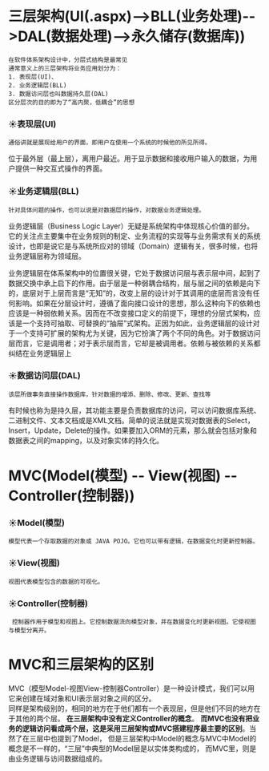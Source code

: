 # 三层架构(UI(.aspx)-->BLL(业务处理)-->DAL(数据处理)-->永久储存(数据库))
    在软件体系架构设计中，分层式结构是最常见
    通常意义上的三层架构将业务应用划分为：
    1. 表现层(UI)、
    2. 业务逻辑层(BLL)
    3. 数据访问层也叫数据持久层(DAL)
    区分层次的目的即为了“高内聚，低耦合”的思想
    
### :sunny:表现层(UI)
    通俗讲就是展现给用户的界面，即用户在使用一个系统的时候他的所见所得。 
    
位于最外层（最上层），离用户最近。用于显示数据和接收用户输入的数据，为用户提供一种交互式操作的界面。

### :sunny:业务逻辑层(BLL)
    针对具体问题的操作，也可以说是对数据层的操作，对数据业务逻辑处理。
    
业务逻辑层（Business Logic Layer）无疑是系统架构中体现核心价值的部分。它的关注点主要集中在业务规则的制定、业务流程的实现等与业务需求有关的系统设计，也即是说它是与系统所应对的领域（Domain）逻辑有关，很多时候，也将业务逻辑层称为领域层。</br>

业务逻辑层在体系架构中的位置很关键，它处于数据访问层与表示层中间，起到了数据交换中承上启下的作用。由于层是一种弱耦合结构，层与层之间的依赖是向下的，底层对于上层而言是“无知”的，改变上层的设计对于其调用的底层而言没有任何影响。如果在分层设计时，遵循了面向接口设计的思想，那么这种向下的依赖也应该是一种弱依赖关系。因而在不改变接口定义的前提下，理想的分层式架构，应该是一个支持可抽取、可替换的“抽屉”式架构。正因为如此，业务逻辑层的设计对于一个支持可扩展的架构尤为关键，因为它扮演了两个不同的角色。对于数据访问层而言，它是调用者；对于表示层而言，它却是被调用者。依赖与被依赖的关系都纠结在业务逻辑层上

### :sunny:数据访问层(DAL)
    该层所做事务直接操作数据库，针对数据的增添、删除、修改、更新、查找等

有时候也称为是持久层，其功能主要是负责数据库的访问，可以访问数据库系统、二进制文件、文本文档或是XML文档。简单的说法就是实现对数据表的Select，Insert，Update，Delete的操作。如果要加入ORM的元素，那么就会包括对象和数据表之间的mapping，以及对象实体的持久化。

# MVC(Model(模型) -- View(视图) -- Controller(控制器))

### :sunny:Model(模型)
    模型代表一个存取数据的对象或 JAVA POJO。它也可以带有逻辑，在数据变化时更新控制器。

### :sunny:View(视图)
    视图代表模型包含的数据的可视化。

### :sunny:Controller(控制器)
     控制器作用于模型和视图上。它控制数据流向模型对象，并在数据变化时更新视图。它使视图与模型分离开。
    
# MVC和三层架构的区别

MVC（模型Model-视图View-控制器Controller）是一种设计模式，我们可以用它来创建在域对象和UI表示层对象之间的区分。</br>
同样是架构级别的，相同的地方在于他们都有一个表现层，但是他们不同的地方在于其他的两个层。
**在三层架构中没有定义Controller的概念**。
**而MVC也没有把业务的逻辑访问看成两个层，这是采用三层架构或MVC搭建程序最主要的区别**。当然了在三层中也提到了Model，
但是三层架构中Model的概念与MVC中Model的概念是不一样的，“三层”中典型的Model层是以实体类构成的，
而MVC里，则是由业务逻辑与访问数据组成的。
